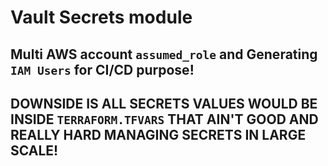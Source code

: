 # Vault Secrets module

## Multi AWS account `assumed_role` and Generating `IAM Users` for CI/CD purpose!

## DOWNSIDE IS ALL SECRETS VALUES WOULD BE INSIDE `TERRAFORM.TFVARS` THAT AIN'T GOOD AND REALLY HARD MANAGING SECRETS IN LARGE SCALE!
